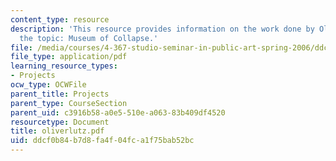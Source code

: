 ```yaml
---
content_type: resource
description: 'This resource provides information on the work done by Oliver Lutz on
  the topic: Museum of Collapse.'
file: /media/courses/4-367-studio-seminar-in-public-art-spring-2006/ddcf0b84b7d8fa4f04fca1f75bab52bc_oliverlutz.pdf
file_type: application/pdf
learning_resource_types:
- Projects
ocw_type: OCWFile
parent_title: Projects
parent_type: CourseSection
parent_uid: c3916b58-a0e5-510e-a063-83b409df4520
resourcetype: Document
title: oliverlutz.pdf
uid: ddcf0b84-b7d8-fa4f-04fc-a1f75bab52bc
---
```

